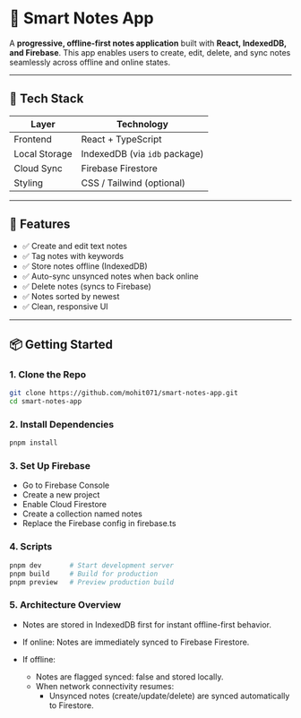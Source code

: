 # 📝 Smart Notes App

A **progressive, offline-first notes application** built with **React, IndexedDB, and Firebase**. This app enables users to create, edit, delete, and sync notes seamlessly across offline and online states.

---

## 🔧 Tech Stack

| Layer         | Technology                    |
| ------------- | ----------------------------- |
| Frontend      | React + TypeScript            |
| Local Storage | IndexedDB (via `idb` package) |
| Cloud Sync    | Firebase Firestore            |
| Styling       | CSS / Tailwind (optional)     |

---

## 🚀 Features

- ✅ Create and edit text notes
- ✅ Tag notes with keywords
- ✅ Store notes offline (IndexedDB)
- ✅ Auto-sync unsynced notes when back online
- ✅ Delete notes (syncs to Firebase)
- ✅ Notes sorted by newest
- ✅ Clean, responsive UI

---

## 📦 Getting Started

### 1. Clone the Repo

```bash
git clone https://github.com/mohit071/smart-notes-app.git
cd smart-notes-app
```

### 2. Install Dependencies

```bash
pnpm install
```

### 3. Set Up Firebase

- Go to Firebase Console
- Create a new project
- Enable Cloud Firestore
- Create a collection named notes
- Replace the Firebase config in firebase.ts

### 4. Scripts

```bash
pnpm dev       # Start development server
pnpm build     # Build for production
pnpm preview   # Preview production build
```

### 5. Architecture Overview

- Notes are stored in IndexedDB first for instant offline-first behavior.

- If online:
  Notes are immediately synced to Firebase Firestore.

- If offline:
  - Notes are flagged synced: false and stored locally.
  - When network connectivity resumes:
    - Unsynced notes (create/update/delete) are synced automatically to Firestore.

